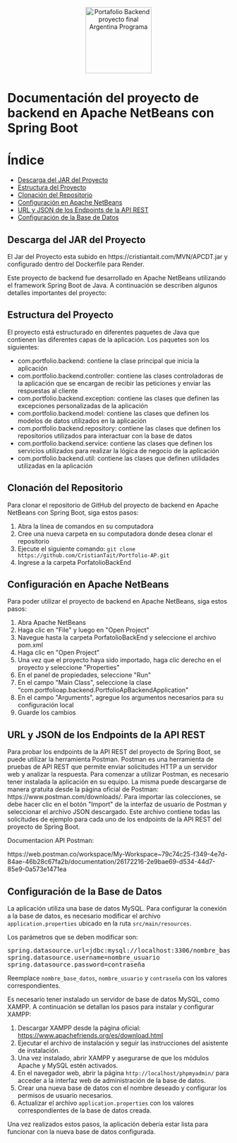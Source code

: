 <p align="center">
  <img width="150" src="https://cristiantait.com/imgAP/logo.png" alt="Portafolio Backend proyecto final Argentina Programa">
</p>



<h1>Documentación del proyecto de backend en Apache NetBeans con Spring Boot</h1>

<h1>Índice</h1>
<ul>
  <li><a href="#jar-proyecto">Descarga del JAR del Proyecto</a></li>
  <li><a href="#estructura-proyecto">Estructura del Proyecto</a></li>
  <li><a href="#clonacion-repositorio">Clonación del Repositorio</a></li>
  <li><a href="#configuracion-netbeans">Configuración en Apache NetBeans</a></li>
  <li><a href="#endpoints-api">URL y JSON de los Endpoints de la API REST</a></li>
  <li><a href="#configuracion-bd">Configuración de la Base de Datos</a></li>
</ul>

<h2 id="jar-proyecto">Descarga del JAR del Proyecto</h2>
<p>El Jar del Proyecto esta subido en https://cristiantait.com/MVN/APCDT.jar y configurado dentro del Dockerfile para Render.</p>
<p>Este proyecto de backend fue desarrollado en Apache NetBeans utilizando el framework Spring Boot de Java. A continuación se describen algunos detalles importantes del proyecto:</p>
<h2 id="estructura-proyecto">Estructura del Proyecto</h2>
<p>El proyecto está estructurado en diferentes paquetes de Java que contienen las diferentes capas de la aplicación. Los paquetes son los siguientes:</p>
<ul>
  <li>com.portfolio.backend: contiene la clase principal que inicia la aplicación</li>
  <li>com.portfolio.backend.controller: contiene las clases controladoras de la aplicación que se encargan de recibir las peticiones y enviar las respuestas al cliente</li>
  <li>com.portfolio.backend.exception: contiene las clases que definen las excepciones personalizadas de la aplicación</li>
  <li>com.portfolio.backend.model: contiene las clases que definen los modelos de datos utilizados en la aplicación</li>
  <li>com.portfolio.backend.repository: contiene las clases que definen los repositorios utilizados para interactuar con la base de datos</li>
  <li>com.portfolio.backend.service: contiene las clases que definen los servicios utilizados para realizar la lógica de negocio de la aplicación</li>
  <li>com.portfolio.backend.util: contiene las clases que definen utilidades utilizadas en la aplicación</li>
</ul>
<h2 id="clonacion-repositorio">Clonación del Repositorio</h2>
<p>Para clonar el repositorio de GitHub del proyecto de backend en Apache NetBeans con Spring Boot, siga estos pasos:</p>
<ol>
  <li>Abra la línea de comandos en su computadora</li>
  <li>Cree una nueva carpeta en su computadora donde desea clonar el repositorio</li>
  <li>Ejecute el siguiente comando: <code>git clone https://github.com/CristianTait/Portfolio-AP.git</code></li>
  <li>Ingrese a la carpeta PorfatolioBackEnd</li>
</ol>
<h2 id="configuracion-netbeans">Configuración en Apache NetBeans</h2>
<p>Para poder utilizar el proyecto de backend en Apache NetBeans, siga estos pasos:</p>
<ol>
  <li>Abra Apache NetBeans</li>
  <li>Haga clic en "File" y luego en "Open Project"</li>
  <li>Navegue hasta la carpeta PorfatolioBackEnd y seleccione el archivo pom.xml</li>
  <li>Haga clic en "Open Project"</li>
  <li>Una vez que el proyecto haya sido importado, haga clic derecho en el proyecto y seleccione "Properties"</li>
  <li>En el panel de propiedades, seleccione "Run"</li>
  <li>En el campo "Main Class", seleccione la clase "com.portfolioap.backend.PortfolioApBackendApplication"</li>
  <li>En el campo "Arguments", agregue los argumentos necesarios para su configuración local</li>
  <li>Guarde los cambios</li>
</ol>

<h2 id="endpoints-api">URL y JSON de los Endpoints de la API REST</h2>
<p>Para probar los endpoints de la API REST del proyecto de Spring Boot, se puede utilizar la herramienta Postman.
Postman es una herramienta de pruebas de API REST que permite enviar solicitudes HTTP a un servidor web y analizar la respuesta.
Para comenzar a utilizar Postman, es necesario tener instalada la aplicación en su equipo. La misma puede descargarse de manera gratuita desde la página oficial de Postman: https://www.postman.com/downloads/.
Para importar las colecciones, se debe hacer clic en el botón "Import" de la interfaz de usuario de Postman y seleccionar el archivo JSON descargado.
Este archivo contiene todas las solicitudes de ejemplo para cada uno de los endpoints de la API REST del proyecto de Spring Boot.</p>
<p>Documentacion API Postman:</p>
https://web.postman.co/workspace/My-Workspace~79c74c25-f349-4e7d-84ae-46b28c67fa2b/documentation/26172216-2e9bae69-d534-44d7-85e9-0a573e1471ea

<h2 id="configuracion-bd">Configuración de la Base de Datos</h2>

<p>La aplicación utiliza una base de datos MySQL. Para configurar la conexión a la base de datos, es necesario modificar el archivo <code>application.properties</code> ubicado en la ruta <code>src/main/resources</code>.</p>

<p>Los parámetros que se deben modificar son:</p>

<pre>
spring.datasource.url=jdbc:mysql://localhost:3306/nombre_base_datos
spring.datasource.username=nombre_usuario
spring.datasource.password=contraseña
</pre>

<p>Reemplace <code>nombre_base_datos</code>, <code>nombre_usuario</code> y <code>contraseña</code> con los valores correspondientes.</p>

<p>Es necesario tener instalado un servidor de base de datos MySQL, como XAMPP. A continuación se detallan los pasos para instalar y configurar XAMPP:</p>

<ol>
  <li>Descargar XAMPP desde la página oficial: <a href="https://www.apachefriends.org/es/download.html">https://www.apachefriends.org/es/download.html</a></li>
  <li>Ejecutar el archivo de instalación y seguir las instrucciones del asistente de instalación.</li>
  <li>Una vez instalado, abrir XAMPP y asegurarse de que los módulos Apache y MySQL estén activados.</li>
  <li>En el navegador web, abrir la página <code>http://localhost/phpmyadmin/</code> para acceder a la interfaz web de administración de la base de datos.</li>
  <li>Crear una nueva base de datos con el nombre deseado y configurar los permisos de usuario necesarios.</li>
  <li>Actualizar el archivo <code>application.properties</code> con los valores correspondientes de la base de datos creada.</li>
</ol>

<p>Una vez realizados estos pasos, la aplicación debería estar lista para funcionar con la nueva base de datos configurada.</p>
